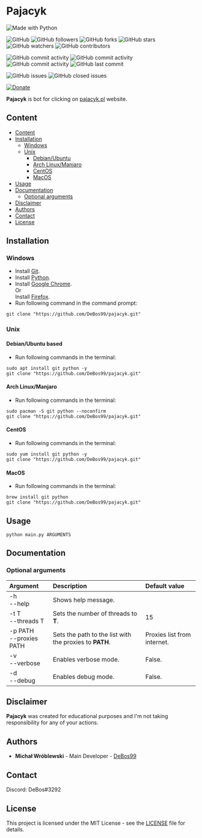 # Pajacyk

![Made with Python](https://img.shields.io/badge/made%20with-python-0.svg?color=cc2020&labelColor=ff3030&logo=python&logoColor=white&style=for-the-badge)

![GitHub](https://img.shields.io/github/license/DeBos99/pajacyk.svg?color=2020cc&labelColor=5050ff&style=for-the-badge)
![GitHub followers](https://img.shields.io/github/followers/DeBos99.svg?color=2020cc&labelColor=5050ff&style=for-the-badge)
![GitHub forks](https://img.shields.io/github/forks/DeBos99/pajacyk.svg?color=2020cc&labelColor=5050ff&style=for-the-badge)
![GitHub stars](https://img.shields.io/github/stars/DeBos99/pajacyk.svg?color=2020cc&labelColor=5050ff&style=for-the-badge)
![GitHub watchers](https://img.shields.io/github/watchers/DeBos99/pajacyk.svg?color=2020cc&labelColor=5050ff&style=for-the-badge)
![GitHub contributors](https://img.shields.io/github/contributors/DeBos99/pajacyk.svg?color=2020cc&labelColor=5050ff&style=for-the-badge)

![GitHub commit activity](https://img.shields.io/github/commit-activity/w/DeBos99/pajacyk.svg?color=ffaa00&labelColor=ffaa30&style=for-the-badge)
![GitHub commit activity](https://img.shields.io/github/commit-activity/m/DeBos99/pajacyk.svg?color=ffaa00&labelColor=ffaa30&style=for-the-badge)
![GitHub commit activity](https://img.shields.io/github/commit-activity/y/DeBos99/pajacyk.svg?color=ffaa00&labelColor=ffaa30&style=for-the-badge)
![GitHub last commit](https://img.shields.io/github/last-commit/DeBos99/pajacyk.svg?color=ffaa00&labelColor=ffaa30&style=for-the-badge)

![GitHub issues](https://img.shields.io/github/issues-raw/DeBos99/pajacyk.svg?color=cc2020&labelColor=ff3030&style=for-the-badge)
![GitHub closed issues](https://img.shields.io/github/issues-closed-raw/DeBos99/pajacyk.svg?color=10aa10&labelColor=30ff30&style=for-the-badge)

[![Donate](https://www.paypalobjects.com/en_US/i/btn/btn_donateCC_LG.gif)](https://www.paypal.com/cgi-bin/webscr?cmd=_s-xclick&hosted_button_id=NH8JV53DSVDMY)

**Pajacyk** is bot for clicking on [pajacyk.pl](https://pajacyk.pl/) website.

## Content

- [Content](#content)
- [Installation](#installation)
  - [Windows](#windows)
  - [Unix](#unix)
    - [Debian/Ubuntu](#apt)
    - [Arch Linux/Manjaro](#pacman)
    - [CentOS](#yum)
    - [MacOS](#homebrew)
- [Usage](#usage)
- [Documentation](#documentation)
  - [Optional arguments](#optional-arguments)
- [Disclaimer](#disclaimer)
- [Authors](#authors)
- [Contact](#contact)
- [License](#license)

## Installation

### Windows

* Install [Git](https://git-scm.com/download/win).
* Install [Python](https://www.python.org/downloads/).
* Install [Google Chrome](https://www.google.com/chrome/).
<br>Or
<br>Install [Firefox](https://www.mozilla.org/firefox/new/).
* Run following command in the command prompt:
```
git clone "https://github.com/DeBos99/pajacyk.git"
```

### Unix

#### <a name="APT">Debian/Ubuntu based

* Run following commands in the terminal:
```
sudo apt install git python -y
git clone "https://github.com/DeBos99/pajacyk.git"
```

#### <a name="Pacman">Arch Linux/Manjaro

* Run following commands in the terminal:
```
sudo pacman -S git python --noconfirm
git clone "https://github.com/DeBos99/pajacyk.git"
```

#### <a name="YUM">CentOS

* Run following commands in the terminal:
```
sudo yum install git python -y
git clone "https://github.com/DeBos99/pajacyk.git"
```

#### <a name="Homebrew">MacOS

* Run following commands in the terminal:
```
brew install git python
git clone "https://github.com/DeBos99/pajacyk.git"
```

## Usage

`python main.py ARGUMENTS`

## Documentation

### Optional arguments

| Argument                  | Description                                             | Default value               |
| :------------------------ | :------------------------------------------------------ | :-------------------------- |
| -h<br>--help              | Shows help message.                                     |                             |
| -t T<br>--threads T       | Sets the number of threads to **T**.                    | 15                          |
| -p PATH<br>--proxies PATH | Sets the path to the list with the proxies to **PATH**. | Proxies list from internet. |
| -v<br>--verbose           | Enables verbose mode.                                   | False.                      |
| -d<br>--debug             | Enables debug mode.                                     | False.                      |

## Disclaimer

**Pajacyk** was created for educational purposes and I'm not taking responsibility for any of your actions.

## Authors

* **Michał Wróblewski** - Main Developer - [DeBos99](https://github.com/DeBos99)

## Contact

Discord: DeBos#3292

## License

This project is licensed under the MIT License - see the [LICENSE](LICENSE) file for details.
